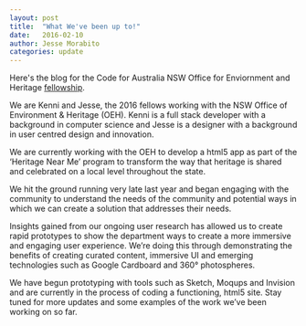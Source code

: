 ```yaml
---
layout: post
title:  "What We've been up to!"
date:   2016-02-10 
author: Jesse Morabito
categories: update
---
```

Here's the blog for the Code for Australia NSW Office for Enviornment and Heritage [fellowship](http://www.codeforaustralia.org/about-the-fellowship).

We are Kenni and Jesse, the 2016 fellows working with the NSW Office of Environment & Heritage (OEH). Kenni is a full stack developer with a background in computer science and Jesse is a designer with a background in user centred design and innovation. 

We are currently working with the OEH to develop a html5 app as part of the ‘Heritage Near Me’ program to transform the way that heritage is shared and celebrated on a local level throughout the state. 

We hit the ground running very late last year and began engaging with the community to understand the needs of the community and potential ways in which we can create a solution that addresses their needs. 

Insights gained from our ongoing user research has allowed us to create rapid prototypes to show the department ways to create a more immersive and engaging user experience. 
We’re doing this through demonstrating the benefits of creating curated content, immersive UI and emerging technologies such as Google Cardboard and 360° photospheres.

We have begun prototyping with tools such as Sketch, Moqups and Invision and are currently in the process of coding a functioning, html5 site. Stay tuned for more updates and some examples of the work we’ve been working on so far.



